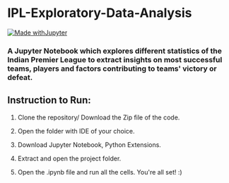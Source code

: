 # IPL-Exploratory-Data-Analysis

[![Made withJupyter](https://img.shields.io/badge/Made%20with-Jupyter-orange?style=for-the-badge&logo=Jupyter)](https://jupyter.org/try)


### A Jupyter Notebook which explores different statistics of the Indian Premier League to extract insights on most successful teams, players and factors contributing to teams' victory or defeat.


## Instruction to Run:

1. Clone the repository/ Download the Zip file of the code.

2. Open the folder with IDE of your choice.

3. Download Jupyter Notebook, Python Extensions.

4. Extract and open the project folder.

5. Open the .ipynb file and run all the cells. You're all set! :)
